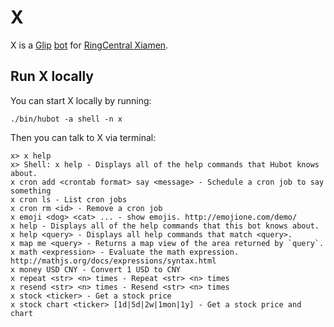 # X

X is a [Glip](https://glip.com/) [bot](https://hubot.github.com/docs/) for [RingCentral Xiamen](http://www.ringcentral.cn/).


## Run X locally

You can start X locally by running:

    ./bin/hubot -a shell -n x

Then you can talk to X via terminal:

```
x> x help
x> Shell: x help - Displays all of the help commands that Hubot knows about.
x cron add <crontab format> say <message> - Schedule a cron job to say something
x cron ls - List cron jobs
x cron rm <id> - Remove a cron job
x emoji <dog> <cat> ... - show emojis. http://emojione.com/demo/
x help - Displays all of the help commands that this bot knows about.
x help <query> - Displays all help commands that match <query>.
x map me <query> - Returns a map view of the area returned by `query`.
x math <expression> - Evaluate the math expression. http://mathjs.org/docs/expressions/syntax.html
x money USD CNY - Convert 1 USD to CNY
x repeat <str> <n> times - Repeat <str> <n> times
x resend <str> <n> times - Resend <str> <n> times
x stock <ticker> - Get a stock price
x stock chart <ticker> [1d|5d|2w|1mon|1y] - Get a stock price and chart
```
